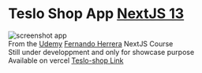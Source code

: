 # Teslo Shop App [NextJS 13](https://nextjs.org/)
![screenshot app](https://pbs.twimg.com/media/FqN2wk8X0AU64-s?format=jpg&name=small) \
From the [Udemy](https://www.udemy.com/course/nextjs-fh/) [Fernando Herrera](https://twitter.com/Fernando_Her85) NextJS Course \
Still under developpment and only for showcase purpose \
Available on vercel [Teslo-shop Link](https://teslo-shop-87m2.vercel.app/)
